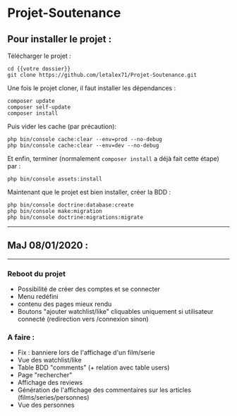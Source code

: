 # Projet-Soutenance

## Pour installer le projet : 

Télécharger le projet :
```bf
cd {{votre dossier}}
git clone https://github.com/letalex71/Projet-Soutenance.git
```

Une fois le projet cloner, il faut installer les dépendances : 
```bf
composer update
composer self-update
composer install
```

Puis vider les cache (par précaution):
```bf
php bin/console cache:clear --env=prod --no-debug
php bin/console cache:clear --env=dev --no-debug
```

Et enfin, terminer (normalement `composer install` a déjà fait cette étape) par :
```bf
php bin/console assets:install
```

Maintenant que le projet est bien installer, créer la BDD : 

```bf
php bin/console doctrine:database:create
php bin/console make:migration
php bin/console doctrine:migrations:migrate
```


***
## MaJ 08/01/2020 : 
***
### Reboot du projet
* Possibilité de créer des comptes et se connecter
* Menu redéfini
* contenu des pages mieux rendu
* Boutons "ajouter watchlist/like" cliquables uniquement si utilisateur connecté (redirection vers /connexion sinon)
	
### A faire : 
* Fix : banniere lors de l'affichage d'un film/serie
* Vue des watchlist/like
* Table BDD "comments" (+ relation avec table users)
* Page "rechercher"
* Affichage des reviews
* Génération de l'affichage des commentaires sur les articles (films/series/personnes)
* Vue des personnes
